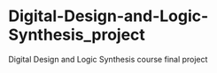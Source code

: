 # Digital-Design-and-Logic-Synthesis_project
Digital Design and Logic Synthesis course final project
